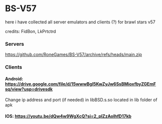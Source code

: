 # BS-V57

here i have collected all server emulators and clients (?) for brawl stars v57

credits: FidBon, LkPrtctrd

 ### Servers ###

 https://github.com/RoneGames/BS-V57/archive/refs/heads/main.zip

 ### Clients ###
 
 #### Android: https://drive.google.com/file/d/15wwwBgI5KwZyJw6SsBMioxfbyZGEmFsq/view?usp=drivesdk
 Change ip address and port (if needed) in libBSD.s.so located in lib folder of apk

 #### IOS: https://youtu.be/dQw4w9WgXcQ?si=2_plZzAoIhfD17kb
